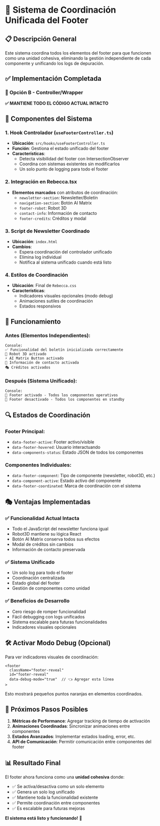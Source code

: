 # 🦶 Sistema de Coordinación Unificada del Footer

## 📋 Descripción General

Este sistema coordina todos los elementos del footer para que funcionen como una unidad cohesiva, eliminando la gestión independiente de cada componente y unificando los logs de depuración.

## ✅ Implementación Completada

### 🎯 **Opción B - Controller/Wrapper**

**✅ MANTIENE TODO EL CÓDIGO ACTUAL INTACTO**

## 🔧 Componentes del Sistema

### 1. **Hook Controlador** (`useFooterController.ts`)

- **Ubicación**: `src/hooks/useFooterController.ts`
- **Función**: Gestiona el estado unificado del footer
- **Características**:
  - Detecta visibilidad del footer con IntersectionObserver
  - Coordina con sistemas existentes sin modificarlos
  - Un solo punto de logging para todo el footer

### 2. **Integración en Rebecca.tsx**

- **Elementos marcados** con atributos de coordinación:
  - `newsletter-section`: Newsletter/Boletín
  - `navigation-section`: Botón AI Matrix
  - `footer-robot`: Robot 3D
  - `contact-info`: Información de contacto
  - `footer-credits`: Créditos y modal

### 3. **Script de Newsletter Coordinado**

- **Ubicación**: `index.html`
- **Cambios**:
  - Espera coordinación del controlador unificado
  - Elimina log individual
  - Notifica al sistema unificado cuando está listo

### 4. **Estilos de Coordinación**

- **Ubicación**: Final de `Rebecca.css`
- **Características**:
  - Indicadores visuales opcionales (modo debug)
  - Animaciones sutiles de coordinación
  - Estados responsivos

## 🎯 Funcionamiento

### **Antes** (Elementos Independientes):

```
Console:
✅ Funcionalidad del boletín inicializada correctamente
🤖 Robot 3D activado
⚡ AI Matrix Button activado
📧 Información de contacto activada
🎭 Créditos activados
```

### **Después** (Sistema Unificado):

```
Console:
🦶 Footer activado - Todos los componentes operativos
🦶 Footer desactivado - Todos los componentes en standby
```

## 🔍 Estados de Coordinación

### Footer Principal:

- `data-footer-active`: Footer activo/visible
- `data-footer-hovered`: Usuario interactuando
- `data-components-status`: Estado JSON de todos los componentes

### Componentes Individuales:

- `data-footer-component`: Tipo de componente (newsletter, robot3D, etc.)
- `data-component-active`: Estado activo del componente
- `data-footer-coordinated`: Marca de coordinación con el sistema

## 🎭 Ventajas Implementadas

### ✅ **Funcionalidad Actual Intacta**

- Todo el JavaScript del newsletter funciona igual
- Robot3D mantiene su lógica React
- Botón AI Matrix conserva todos sus efectos
- Modal de créditos sin cambios
- Información de contacto preservada

### ✅ **Sistema Unificado**

- Un solo log para todo el footer
- Coordinación centralizada
- Estado global del footer
- Gestión de componentes como unidad

### ✅ **Beneficios de Desarrollo**

- Cero riesgo de romper funcionalidad
- Fácil debugging con logs unificados
- Sistema escalable para futuras funcionalidades
- Indicadores visuales opcionales

## 🛠️ Activar Modo Debug (Opcional)

Para ver indicadores visuales de coordinación:

```tsx
<footer
  className="footer-reveal"
  id="footer-reveal"
  data-debug-mode="true"  // 👈 Agregar esta línea
>
```

Esto mostrará pequeños puntos naranjas en elementos coordinados.

## 🚀 Próximos Pasos Posibles

1. **Métricas de Performance**: Agregar tracking de tiempo de activación
2. **Animaciones Coordinadas**: Sincronizar animaciones entre componentes
3. **Estados Avanzados**: Implementar estados loading, error, etc.
4. **API de Comunicación**: Permitir comunicación entre componentes del footer

## 📊 Resultado Final

El footer ahora funciona como una **unidad cohesiva** donde:

- ✅ Se activa/desactiva como un solo elemento
- ✅ Genera un solo log unificado
- ✅ Mantiene toda la funcionalidad existente
- ✅ Permite coordinación entre componentes
- ✅ Es escalable para futuras mejoras

**El sistema está listo y funcionando!** 🎉
